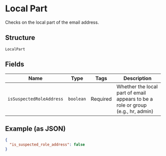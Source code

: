 
# Local Part

Checks on the local part of the email address.

## Structure

`LocalPart`

## Fields

| Name | Type | Tags | Description |
|  --- | --- | --- | --- |
| `isSuspectedRoleAddress` | `boolean` | Required | Whether the local part of email appears to be a role or group (e.g., hr, admin) |

## Example (as JSON)

```json
{
  "is_suspected_role_address": false
}
```

